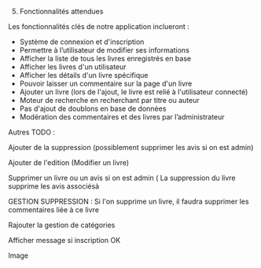 5. Fonctionnalités attendues

Les fonctionnalités clés de notre application inclueront :
- Système de connexion et d'inscription
- Permettre à l’utilisateur de modifier ses informations
- Afficher la liste de tous les livres enregistrés en base
- Afficher les livres d'un utilisateur
- Afficher les détails d'un livre spécifique
- Pouvoir laisser un commentaire sur la page d'un livre
- Ajouter un livre (lors de l'ajout, le livre est relié à l'utilisateur connecté)
- Moteur de recherche en recherchant par titre ou auteur
- Pas d'ajout de doublons en base de données
- Modération des commentaires et des livres par l’administrateur

Autres TODO :

Ajouter de la suppression (possiblement supprimer les avis si on est admin)
 
Ajouter de l'edition (Modifier un livre)

Supprimer un livre ou un avis si on est admin ( La suppression du livre supprime les avis associésà

GESTION SUPPRESSION : Si l'on supprime un livre, il faudra supprimer les commentaires liée à ce livre

Rajouter la gestion de catégories


Afficher message si inscription OK

Image 

